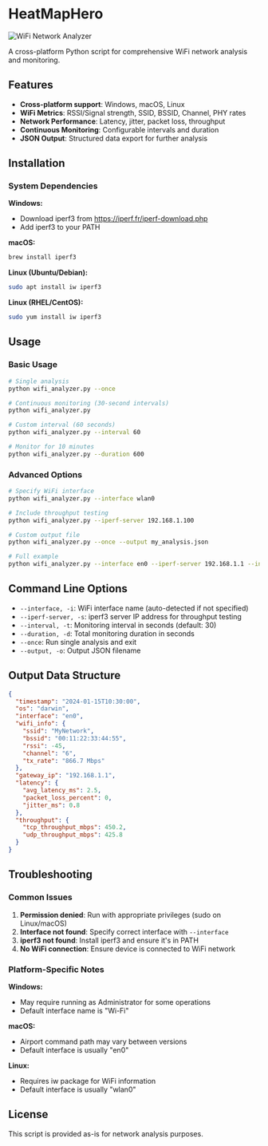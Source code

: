 # HeatMapHero

![WiFi Network Analyzer](Assets/Gemini_Generated_Image_strvptstrvptstrv.png)

A cross-platform Python script for comprehensive WiFi network analysis and monitoring.

## Features

- **Cross-platform support**: Windows, macOS, Linux
- **WiFi Metrics**: RSSI/Signal strength, SSID, BSSID, Channel, PHY rates
- **Network Performance**: Latency, jitter, packet loss, throughput
- **Continuous Monitoring**: Configurable intervals and duration
- **JSON Output**: Structured data export for further analysis

## Installation

### System Dependencies

**Windows:**
- Download iperf3 from https://iperf.fr/iperf-download.php
- Add iperf3 to your PATH

**macOS:**
```bash
brew install iperf3
```

**Linux (Ubuntu/Debian):**
```bash
sudo apt install iw iperf3
```

**Linux (RHEL/CentOS):**
```bash
sudo yum install iw iperf3
```

## Usage

### Basic Usage

```bash
# Single analysis
python wifi_analyzer.py --once

# Continuous monitoring (30-second intervals)
python wifi_analyzer.py

# Custom interval (60 seconds)
python wifi_analyzer.py --interval 60

# Monitor for 10 minutes
python wifi_analyzer.py --duration 600
```

### Advanced Options

```bash
# Specify WiFi interface
python wifi_analyzer.py --interface wlan0

# Include throughput testing
python wifi_analyzer.py --iperf-server 192.168.1.100

# Custom output file
python wifi_analyzer.py --once --output my_analysis.json

# Full example
python wifi_analyzer.py --interface en0 --iperf-server 192.168.1.1 --interval 15 --duration 3600 --output hourly_monitor.json
```

## Command Line Options

- `--interface, -i`: WiFi interface name (auto-detected if not specified)
- `--iperf-server, -s`: iperf3 server IP address for throughput testing
- `--interval, -t`: Monitoring interval in seconds (default: 30)
- `--duration, -d`: Total monitoring duration in seconds
- `--once`: Run single analysis and exit
- `--output, -o`: Output JSON filename

## Output Data Structure

```json
{
  "timestamp": "2024-01-15T10:30:00",
  "os": "darwin",
  "interface": "en0",
  "wifi_info": {
    "ssid": "MyNetwork",
    "bssid": "00:11:22:33:44:55",
    "rssi": -45,
    "channel": "6",
    "tx_rate": "866.7 Mbps"
  },
  "gateway_ip": "192.168.1.1",
  "latency": {
    "avg_latency_ms": 2.5,
    "packet_loss_percent": 0,
    "jitter_ms": 0.8
  },
  "throughput": {
    "tcp_throughput_mbps": 450.2,
    "udp_throughput_mbps": 425.8
  }
}
```

## Troubleshooting

### Common Issues

1. **Permission denied**: Run with appropriate privileges (sudo on Linux/macOS)
2. **Interface not found**: Specify correct interface with `--interface`
3. **iperf3 not found**: Install iperf3 and ensure it's in PATH
4. **No WiFi connection**: Ensure device is connected to WiFi network

### Platform-Specific Notes

**Windows:**
- May require running as Administrator for some operations
- Default interface name is "Wi-Fi"

**macOS:**
- Airport command path may vary between versions
- Default interface is usually "en0"

**Linux:**
- Requires iw package for WiFi information
- Default interface is usually "wlan0"

## License

This script is provided as-is for network analysis purposes.
